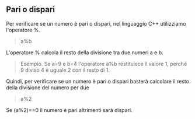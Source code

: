 ## Pari o dispari

Per verificare se un numero è pari o dispari, nel linguaggio C++ utilizziamo l'operatore %.

> a%b

L'operatore % calcola il resto della divisione tra due numeri a e b.

> Esempio.
> Se a=9 e b=4 l'operatore a%b restituisce il valore 1, perché 9 diviso 4 è uguale 2 con il resto di 1.

Quindi, per verificare se un numero è pari o dispari basterà calcolare il resto della divisione del numero per due

> a%2

Se (a%2)==0 il numero è pari altrimenti sarà dispari.

